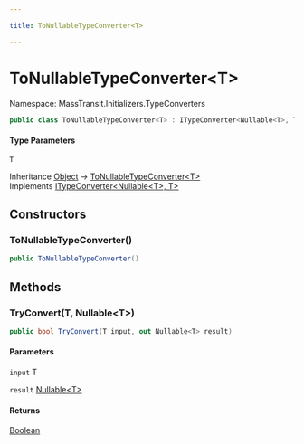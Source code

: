 ```yaml
---

title: ToNullableTypeConverter<T>

---
```


# ToNullableTypeConverter\<T\>

Namespace: MassTransit.Initializers.TypeConverters

```csharp
public class ToNullableTypeConverter<T> : ITypeConverter<Nullable<T>, T>
```

#### Type Parameters

`T`<br/>

Inheritance [Object](https://learn.microsoft.com/en-us/dotnet/api/system.object) → [ToNullableTypeConverter\<T\>](../masstransit-initializers-typeconverters/tonullabletypeconverter-1)<br/>
Implements [ITypeConverter\<Nullable\<T\>, T\>](../masstransit-initializers/itypeconverter-2)

## Constructors

### **ToNullableTypeConverter()**

```csharp
public ToNullableTypeConverter()
```

## Methods

### **TryConvert(T, Nullable\<T\>)**

```csharp
public bool TryConvert(T input, out Nullable<T> result)
```

#### Parameters

`input` T<br/>

`result` [Nullable\<T\>](https://learn.microsoft.com/en-us/dotnet/api/system.nullable-1)<br/>

#### Returns

[Boolean](https://learn.microsoft.com/en-us/dotnet/api/system.boolean)<br/>
